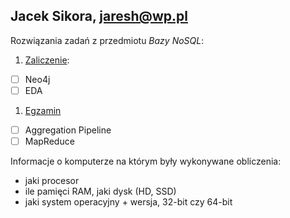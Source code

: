 ## Jacek Sikora, jaresh@wp.pl

Rozwiązania zadań z przedmiotu *Bazy NoSQL*:

1. [Zaliczenie](zaliczenie.md):
 - [ ] Neo4j
 - [ ] EDA
1. [Egzamin](egzamin.md)
 - [ ] Aggregation Pipeline
 - [ ] MapReduce

Informacje o komputerze na którym były wykonywane obliczenia:

* jaki procesor
* ile pamięci RAM, jaki dysk (HD, SSD)
* jaki system operacyjny + wersja,
 32-bit czy 64-bit

